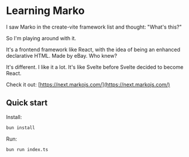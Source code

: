 # Learning Marko

I saw Marko in the create-vite framework list and thought: "What's this?"

So I'm playing around with it.

It's a frontend framework like React, with the idea of being an enhanced declarative HTML. Made by eBay. Who knew?

It's different. I like it a lot. It's like Svelte before Svelte decided to become React.

Check it out: [https://next.markojs.com/](https://next.markojs.com/)

## Quick start

Install:
```bash
bun install
```

Run:
```bash
bun run index.ts
```
